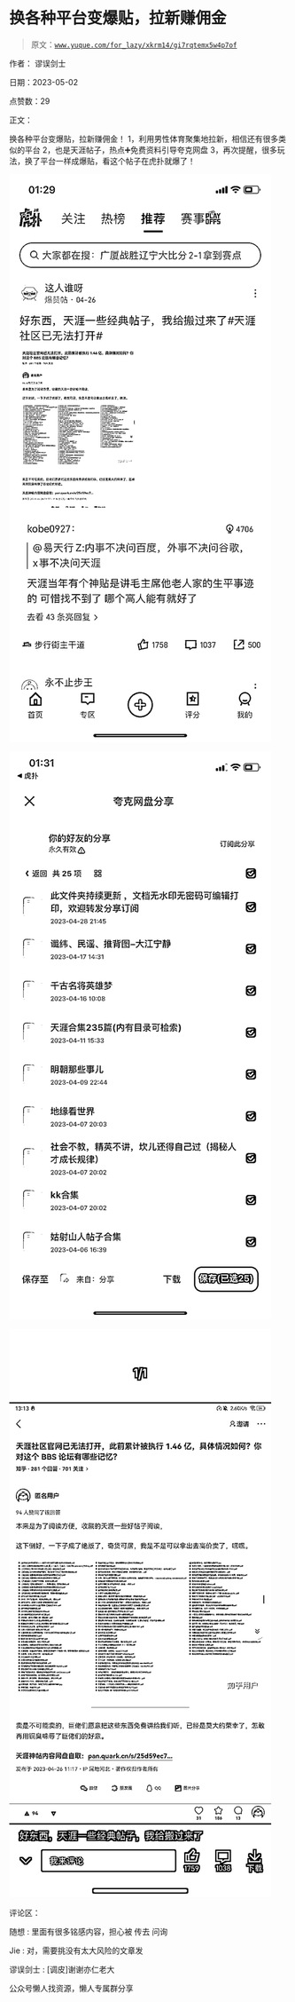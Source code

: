 # 换各种平台变爆贴，拉新赚佣金

> 原文：[`www.yuque.com/for_lazy/xkrm14/gi7rqtemx5w4p7of`](https://www.yuque.com/for_lazy/xkrm14/gi7rqtemx5w4p7of)

作者： 谬误剑士

日期：2023-05-02

点赞数：29

正文：

换各种平台变爆贴，拉新赚佣金！ 1，利用男性体育聚集地拉新，相信还有很多类似的平台 2，也是天涯帖子，热点➕免费资料引导夸克网盘 3，再次提醒，很多玩法，换了平台一样成爆贴，看这个帖子在虎扑就爆了！

![](img/9b99d312f98c90d4d1e53a46d366b548.png)

![](img/856bd4f0936a5013e0c253bb67c3622e.png)

![](img/3664683c5fb829e4316148b1e34fcc02.png)

评论区：

随想 : 里面有很多铭感内容，担心被 传去 问询

Jie : 对，需要挑没有太大风险的文章发

谬误剑士 : [调皮]谢谢亦仁老大

公众号懒人找资源，懒人专属群分享

